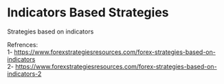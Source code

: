 # Indicators Based Strategies
Strategies based on indicators

Refrences:\
1- https://www.forexstrategiesresources.com/forex-strategies-based-on-indicators \
2- https://www.forexstrategiesresources.com/forex-strategies-based-on-indicators-2
